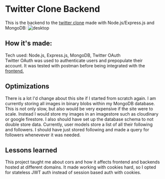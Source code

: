 # Twitter Clone Backend
This is the backend to the [twitter clone](https://chrismenke45.github.io/twitter-client) made with Node.js/Express.js and MongoDB: 
![desktop](https://user-images.githubusercontent.com/86500980/223279307-b70d1a90-86d8-41c2-b6d5-9354d51794e9.png)
## How it's made:
Tech used: Node.js, Express.js, MongoDB, Twitter OAuth
<br />
Twitter OAuth was used to authenticate users and prepopulate their account. It was tested with postman before being integrated with the [frontend.](https://github.com/chrismenke45/twitter-client)
## Optimizations
There is a lot I'd change about this site if I started from scratch again.  I am currently storing all images in binary blobs within my MongoDB database. This is not only slow, but also would be very expensive if the site were to scale.  Instead I would store my images in an imagestore such as cloudinary or google firestore. I also should have set up the database schema to not double store data. Currently, user models store a list of all their following and followers. I should have just stored following and made a query for followers whenevever it was needed.
## Lessons learned
This project taught me about cors and how it affects frontend and backends hosted at different domains.  It made working with cookies hard, so I opted for stateless JWT auth instead of session based auth with cookies.
